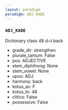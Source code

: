 ```yaml
---
layout: paradigm
paradigm: ADJ_KADE
---
```

### ` ADJ_KADE `

Dictionary class 48 d~t back
* grade_dir: strengthen
* plurale_tantum: False
* pos: ADJECTIVE
* stem_diphthong: None
* stem_vowel: None
* upos: ADJ
* harmony: back
* kotus_av: F
* kotus_tn: 48
* clitics: False
* possessive: False
